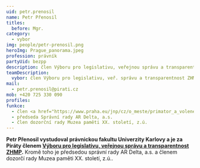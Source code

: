 ```yaml
---
uid: petr.prenosil
name: Petr Přenosil
titles:
  before: Mgr.
category:
  - vybor
img: people/petr-prenosil.png
heroImg: Prague_panorama.jpeg
profession: právník
partyUid: bezpp
description: člen Výboru pro legislativu, veřejnou správu a transparentnost ZHMP
teamDescription:
  vybor: člen Výboru pro legislativu, veř. správu a transparentnost ZHMP
mail:
  - petr.prenosil@pirati.cz
mob: +420 725 330 090
profiles:
funkce:
  - člen <a href="https://www.praha.eu/jnp/cz/o_meste/primator_a_volene_organy/zastupitelstvo/vybory_zastupitelstva/index.html?committeeId=33600">Výboru pro legislativu, veřejnou správu a transparentnost ZHMP</a>
  - předseda Správní rady AR Delta, a.s.
  - člen dozorční rady Muzea paměti XX. století, z.ú. 
---
```


**Petr Přenosil vystudoval právnickou fakultu Univerzity Karlovy a je za Piráty členem <a href="https://www.praha.eu/jnp/cz/o_meste/primator_a_volene_organy/zastupitelstvo/vybory_zastupitelstva/index.html?committeeId=33600">Výboru pro legislativu, veřejnou správu a transparentnost ZHMP</a>.** Kromě toho je předsedou správní rady AR Delta, a.s. a členem dozorčí rady Muzea paměti XX. století, z.ú..
